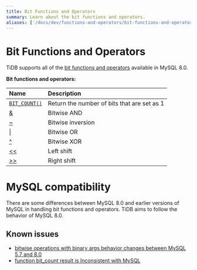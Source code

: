 ```yaml
---
title: Bit Functions and Operators
summary: Learn about the bit functions and operators.
aliases: ['/docs/dev/functions-and-operators/bit-functions-and-operators/','/docs/dev/reference/sql/functions-and-operators/bit-functions-and-operators/']
---
```


# Bit Functions and Operators

TiDB supports all of the [bit functions and operators](https://dev.mysql.com/doc/refman/8.0/en/bit-functions.html) available in MySQL 8.0.

**Bit functions and operators:**

| Name | Description |
| :------| :------------- |
| [`BIT_COUNT()`](https://dev.mysql.com/doc/refman/8.0/en/bit-functions.html#function_bit-count) | Return the number of bits that are set as 1 |
| [&](https://dev.mysql.com/doc/refman/8.0/en/bit-functions.html#operator_bitwise-and) | Bitwise AND |
| [~](https://dev.mysql.com/doc/refman/8.0/en/bit-functions.html#operator_bitwise-invert) | Bitwise inversion |
| [\|](https://dev.mysql.com/doc/refman/8.0/en/bit-functions.html#operator_bitwise-or) | Bitwise OR |
| [^](https://dev.mysql.com/doc/refman/8.0/en/bit-functions.html#operator_bitwise-xor) | Bitwise XOR |
| [<<](https://dev.mysql.com/doc/refman/8.0/en/bit-functions.html#operator_left-shift) | Left shift |
| [>>](https://dev.mysql.com/doc/refman/8.0/en/bit-functions.html#operator_right-shift) | Right shift |

# MySQL compatibility

There are some differences between MySQL 8.0 and earlier versions of MySQL in handling bit functions and operators. TiDB aims to follow the behavior of MySQL 8.0.

## Known issues

- [bitwise operations with binary args behavior changes between MySQL 5.7 and 8.0](https://github.com/pingcap/tidb/issues/30637)
- [function bit\_count result is Inconsistent with MySQL](https://github.com/pingcap/tidb/issues/44621)
